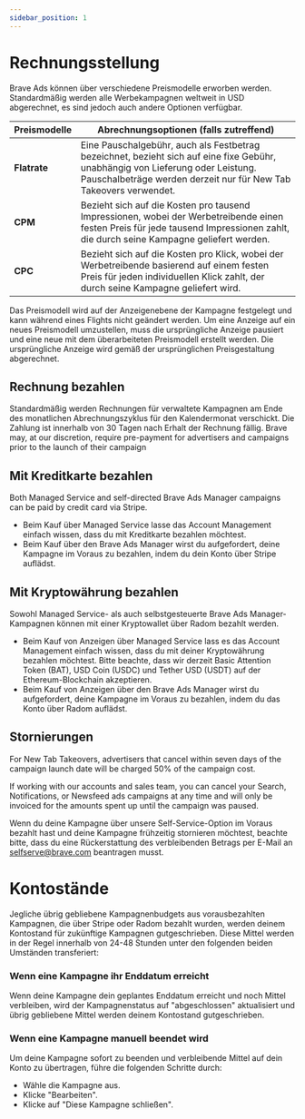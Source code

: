 ```yaml
---
sidebar_position: 1
---
```


# Rechnungsstellung

Brave Ads können über verschiedene Preismodelle erworben werden. Standardmäßig werden alle Werbekampagnen weltweit in USD abgerechnet, es sind jedoch auch andere Optionen verfügbar.

| **Preismodelle** | **Abrechnungsoptionen (falls zutreffend)**                                                                                                                                                                       |
| ---------------- | ----------------------------------------------------------------------------------------------------------------------------------------------------------------------------------------------------------------------------------- |
| **Flatrate**     | Eine Pauschalgebühr, auch als Festbetrag bezeichnet, bezieht sich auf eine fixe Gebühr, unabhängig von Lieferung oder Leistung. Pauschalbeträge werden derzeit nur für New Tab Takeovers verwendet. |
| **CPM**          | Bezieht sich auf die Kosten pro tausend Impressionen, wobei der Werbetreibende einen festen Preis für jede tausend Impressionen zahlt, die durch seine Kampagne geliefert werden.                                   |
| **CPC**          | Bezieht sich auf die Kosten pro Klick, wobei der Werbetreibende basierend auf einem festen Preis für jeden individuellen Klick zahlt, der durch seine Kampagne geliefert wird.                                      |

Das Preismodell wird auf der Anzeigenebene der Kampagne festgelegt und kann während eines Flights nicht geändert werden. Um eine Anzeige auf ein neues Preismodell umzustellen, muss die ursprüngliche Anzeige pausiert und eine neue mit dem überarbeiteten Preismodell erstellt werden. Die ursprüngliche Anzeige wird gemäß der ursprünglichen Preisgestaltung abgerechnet.

## Rechnung bezahlen

Standardmäßig werden Rechnungen für verwaltete Kampagnen am Ende des monatlichen Abrechnungszyklus für den Kalendermonat verschickt. Die Zahlung ist innerhalb von 30 Tagen nach Erhalt der Rechnung fällig. Brave may, at our discretion, require pre-payment for advertisers and campaigns prior to the launch of their campaign

## Mit Kreditkarte bezahlen

Both Managed Service and self-directed Brave Ads Manager campaigns can be paid by credit card via Stripe.

- Beim Kauf über Managed Service lasse das Account Management einfach wissen, dass du mit Kreditkarte bezahlen möchtest.
- Beim Kauf über den Brave Ads Manager wirst du aufgefordert, deine Kampagne im Voraus zu bezahlen, indem du dein Konto über Stripe auflädst.

## Mit Kryptowährung bezahlen

Sowohl Managed Service- als auch selbstgesteuerte Brave Ads Manager-Kampagnen können mit einer Kryptowallet über Radom bezahlt werden.

- Beim Kauf von Anzeigen über Managed Service lass es das Account Management einfach wissen, dass du mit deiner Kryptowährung bezahlen möchtest. Bitte beachte, dass wir derzeit Basic Attention Token (BAT), USD Coin (USDC) und Tether USD (USDT) auf der Ethereum-Blockchain akzeptieren.
- Beim Kauf von Anzeigen über den Brave Ads Manager wirst du aufgefordert, deine Kampagne im Voraus zu bezahlen, indem du das Konto über Radom auflädst.

## Stornierungen

For New Tab Takeovers, advertisers that cancel within seven days of the campaign launch date will be charged 50% of the campaign cost.

If working with our accounts and sales team, you can cancel your Search, Notifications, or Newsfeed ads campaigns at any time and will only be invoiced for the amounts spent up until the campaign was paused.

Wenn du deine Kampagne über unsere Self-Service-Option im Voraus bezahlt hast und deine Kampagne frühzeitig stornieren möchtest, beachte bitte, dass du eine Rückerstattung des verbleibenden Betrags per E-Mail an [selfserve@brave.com](mailto:selfserve@brave.com) beantragen musst.

# Kontostände

Jegliche übrig gebliebene Kampagnenbudgets aus vorausbezahlten Kampagnen, die über Stripe oder Radom bezahlt wurden, werden deinem Kontostand für zukünftige Kampagnen gutgeschrieben. Diese Mittel werden in der Regel innerhalb von 24-48 Stunden unter den folgenden beiden Umständen transferiert:

### Wenn eine Kampagne ihr Enddatum erreicht

Wenn deine Kampagne dein geplantes Enddatum erreicht und noch Mittel verbleiben, wird der Kampagnenstatus auf "abgeschlossen" aktualisiert und übrig gebliebene Mittel werden deinem Kontostand gutgeschrieben.

### Wenn eine Kampagne manuell beendet wird

Um deine Kampagne sofort zu beenden und verbleibende Mittel auf dein Konto zu übertragen, führe die folgenden Schritte durch:

- Wähle die Kampagne aus.
- Klicke "Bearbeiten".
- Klicke auf "Diese Kampagne schließen".

